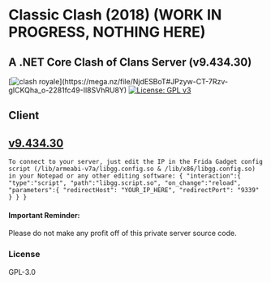# Classic Clash (2018) (WORK IN PROGRESS, NOTHING HERE)
A .NET Core Clash of Clans Server (v9.434.30)
-
[![clash royale](https://img.shields.io/badge/Clash%20of%20Clans-9.434.30-brightred.svg?style=flat")](https://mega.nz/file/NjdESBoT#JPzyw-CT-7Rzv-gICKQha_o-2281fc49-Il8SVhRU8Y)
[![License: GPL v3](https://img.shields.io/badge/License-GPLv3-blue.svg)](https://www.gnu.org/licenses/gpl-3.0)

## Client
[v9.434.30](https://mega.nz/file/NjdESBoT#JPzyw-CT-7Rzv-gICKQha_o-2281fc49-Il8SVhRU8Y)
-
`To connect to your server, just edit the IP in the Frida Gadget config script (/lib/armeabi-v7a/libgg.config.so & /lib/x86/libgg.config.so) in your Notepad or any other editing software:
{
   "interaction":{
      "type":"script",
      "path":"libgg.script.so",
      "on_change":"reload",
      "parameters":{
         "redirectHost": "YOUR_IP_HERE",
		 "redirectPort": "9339"
      }
   }
}`

#### Important Reminder:
Please do not make any profit off of this private server source code.

### License
GPL-3.0
